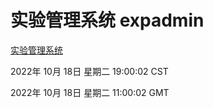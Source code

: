 # 实验管理系统 expadmin
[实验管理系统](http://59.174.8.172:56808/expadmin-782313d2-e1b1-4ea7-932e-3a55e6a1a4d0/)

2022年 10月 18日 星期二 19:00:02 CST

2022年 10月 18日 星期二 11:00:02 GMT
